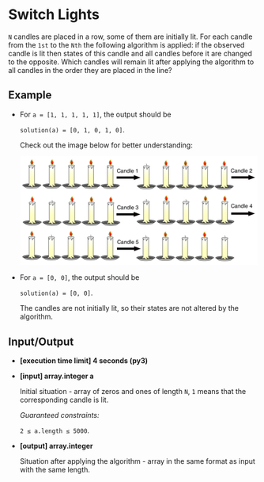 # Switch Lights

`N` candles are placed in a row, some of them are initially lit. For each candle from the `1st` to the `Nth` the following algorithm is applied: if the observed candle is lit then states of this candle and all candles before it are changed to the opposite. Which candles will remain lit after applying the algorithm to all candles in the order they are placed in the line?

## Example

- For `a = [1, 1, 1, 1, 1]`, the output should be

    `solution(a) = [0, 1, 0, 1, 0]`.

    Check out the image below for better understanding:

    ![Example](../../../assets%20(dont%20delete)/arcade-the_core-73.png)

- For `a = [0, 0]`, the output should be

    `solution(a) = [0, 0]`.

    The candles are not initially lit, so their states are not altered by the algorithm.

## Input/Output

- **[execution time limit] 4 seconds (py3)**

- **[input] array.integer a**

	Initial situation - array of zeros and ones of length `N`, `1` means that the corresponding candle is lit.

	*Guaranteed constraints:*

	`2 ≤ a.length ≤ 5000`.

- **[output] array.integer**

	Situation after applying the algorithm - array in the same format as input with the same length.
